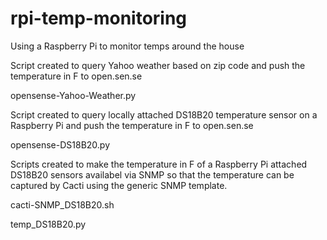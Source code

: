 # rpi-temp-monitoring
Using a Raspberry Pi to monitor temps around the house

Script created to query Yahoo weather based on zip code and push the temperature in F to open.sen.se

opensense-Yahoo-Weather.py

Script created to query locally attached DS18B20 temperature sensor on a Raspberry Pi and push the
temperature in F to open.sen.se

opensense-DS18B20.py

Scripts created to make the temperature in F of a Raspberry Pi attached DS18B20 sensors availabel via SNMP
so that the temperature can be captured by Cacti using the generic SNMP template.

cacti-SNMP_DS18B20.sh

temp_DS18B20.py

